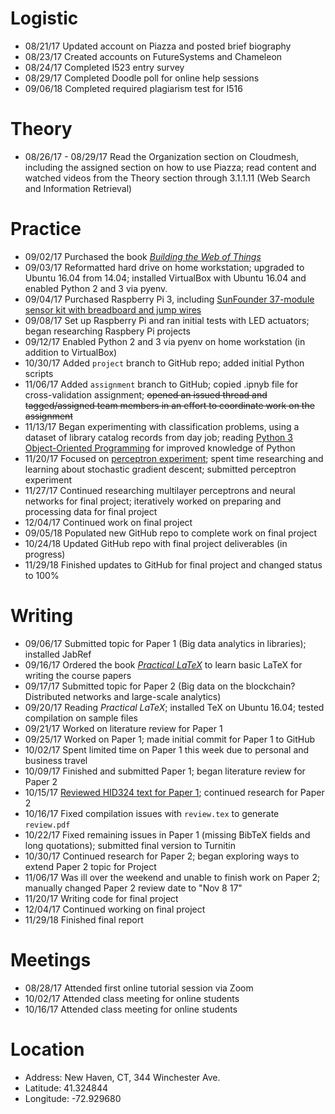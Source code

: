 # Logistic

* 08/21/17 Updated account on Piazza and posted brief biography
* 08/23/17 Created accounts on FutureSystems and Chameleon
* 08/24/17 Completed I523 entry survey
* 08/29/17 Completed Doodle poll for online help sessions
* 09/06/18 Completed required plagiarism test for I516

# Theory

* 08/26/17 - 08/29/17 Read the Organization section on Cloudmesh, including the assigned section on how to use Piazza; read content and watched videos from the Theory section through 3.1.1.11 (Web Search and Information Retrieval)

# Practice

* 09/02/17 Purchased the book [_Building the Web of Things_](https://www.manning.com/books/building-the-web-of-things)
* 09/03/17 Reformatted hard drive on home workstation; upgraded to Ubuntu 16.04 from 14.04; installed VirtualBox with Ubuntu 16.04 and enabled Python 2 and 3 via pyenv.
* 09/04/17 Purchased Raspberry Pi 3, including [SunFounder 37-module sensor kit with breadboard and jump wires](https://www.amazon.com/gp/product/B014PF05ZA/)
* 09/08/17 Set up Raspberry Pi and ran initial tests with LED actuators; began researching Raspbery Pi projects
* 09/12/17 Enabled Python 2 and 3 via pyenv on home workstation (in addition to VirtualBox)
* 10/30/17 Added `project` branch to GitHub repo; added initial Python scripts
* 11/06/17 Added `assignment` branch to GitHub; copied .ipnyb file for cross-validation assignment; ~~opened an issued thread and tagged/assigned team members in an effort to coordinate work on the assignment~~
* 11/13/17 Began experimenting with classification problems, using a dataset of library catalog records from day job; reading [Python 3 Object-Oriented Programming](https://www.amazon.com/Python-3-Object-Oriented-Programming-Second/dp/1784398780/ref=sr_1_1?ie=UTF8&qid=1511192689&sr=8-1&keywords=object-oriented+python) for improved knowledge of Python
* 11/20/17 Focused on [perceptron experiment](https://github.com/cloudmesh/book/blob/latex/notebooks/machinelearning/perceptronproblem.ipynb); spent time researching and learning about stochastic gradient descent; submitted perceptron experiment
* 11/27/17 Continued researching multilayer perceptrons and neural networks for final project; iteratively worked on preparing and processing data for final project
* 12/04/17 Continued work on final project
* 09/05/18 Populated new GitHub repo to complete work on final project
* 10/24/18 Updated GitHub repo with final project deliverables (in progress)
* 11/29/18 Finished updates to GitHub for final project and changed status to 100%

# Writing

* 09/06/17 Submitted topic for Paper 1 (Big data analytics in libraries); installed JabRef
* 09/16/17 Ordered the book [_Practical LaTeX_](https://www.amazon.com/gp/product/331906424X/) to learn basic LaTeX for writing the course papers
* 09/17/17 Submitted topic for Paper 2 (Big data on the blockchain? Distributed networks and large-scale analytics)
* 09/20/17 Reading _Practical LaTeX_; installed TeX on Ubuntu 16.04; tested compilation on sample files
* 09/21/17 Worked on literature review for Paper 1
* 09/25/17 Worked on Paper 1; made initial commit for Paper 1 to GitHub
* 10/02/17 Spent limited time on Paper 1 this week due to personal and business travel
* 10/09/17 Finished and submitted Paper 1; began literature review for Paper 2
* 10/15/17 [Reviewed HID324 text for Paper 1](https://piazza.com/class/j5wll7vzylg25j?cid=494); continued research for Paper 2
* 10/16/17 Fixed compilation issues with `review.tex` to generate `review.pdf`
* 10/22/17 Fixed remaining issues in Paper 1 (missing BibTeX fields and long quotations); submitted final version to Turnitin
* 10/30/17 Continued research for Paper 2; began exploring ways to extend Paper 2 topic for Project
* 11/06/17 Was ill over the weekend and unable to finish work on Paper 2; manually changed Paper 2 review date to "Nov 8 17"
* 11/20/17 Writing code for final project
* 12/04/17 Continued working on final project
* 11/29/18 Finished final report

# Meetings

* 08/28/17 Attended first online tutorial session via Zoom
* 10/02/17 Attended class meeting for online students
* 10/16/17 Attended class meeting for online students

# Location

* Address: New Haven, CT, 344 Winchester Ave.
* Latitude: 41.324844
* Longitude: -72.929680
